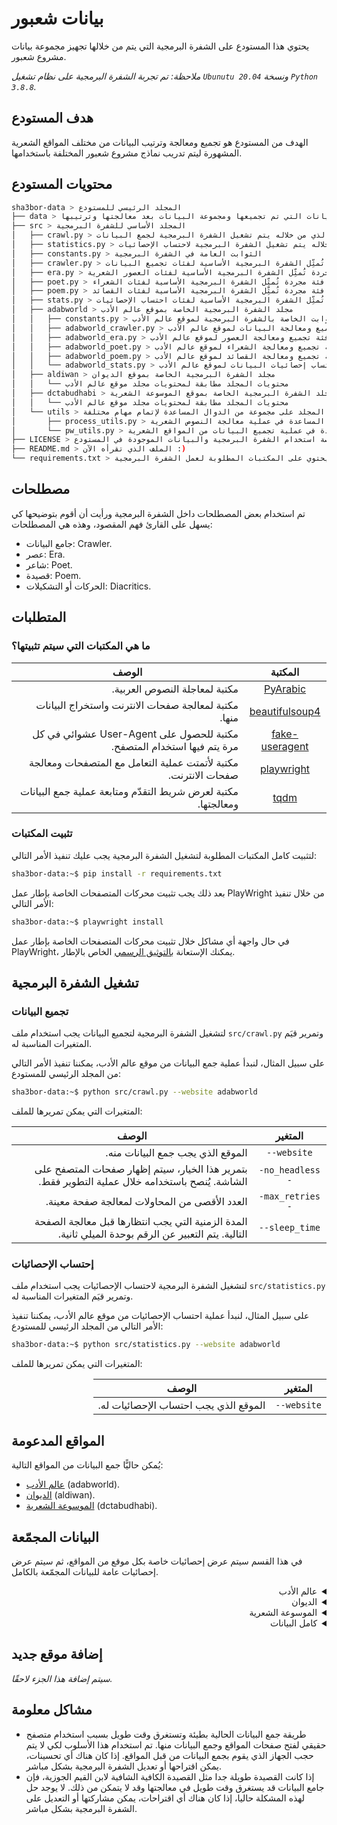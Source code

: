 # بيانات شعبور

يحتوي هذا المستودع على الشفرة البرمجية التي يتم من خلالها تجهيز مجموعة بيانات مشروع شعبور.

*ملاحظة: تم تجربة الشفرة البرمجية على نظام تشغيل `Ubunutu 20.04` ونسخة `Python 3.8.8`.*

## هدف المستودع

الهدف من المستودع هو تجميع ومعالجة وترتيب البيانات من مختلف المواقع الشعرية المشهورة ليتم تدريب نماذج مشروع شعبور المختلفة باستخدامها.

## محتويات المستودع

```bash
sha3bor-data > المجلد الرئيسي للمستودع
├── data > يحتوي هذا المجلد على البيانات التي تم تجميعها ومجموعة البيانات بعد معالجتها وترتيبها
├── src > المجلد الأساسي للشفرة البرمجية
│   ├── crawl.py > الملف الذي من خلاله يتم تشغيل الشفرة البرمجية لجمع البيانات
│   ├── statistics.py > الملف الذي من خلاله يتم تشغيل الشفرة البرمجية لاحتساب الإحصائيات
│   ├── constants.py > الثوابت العامة في الشفرة البرمجية
│   ├── crawler.py > فئة مجردة تُمثِّل الشفرة البرمجية الأساسية لفئات تجميع البيانات
│   ├── era.py > فئة مجردة تُمثِّل الشفرة البرمجية الأساسية لفئات العصور الشعرية
│   ├── poet.py > فئة مجردة تُمثِّل الشفرة البرمجية الأساسية لفئات الشعراء
│   ├── poem.py > فئة مجردة تُمثِّل الشفرة البرمجية الأساسية لفئات القصائد
│   ├── stats.py > فئة مجردة تُمثِّل الشفرة البرمجية الأساسية لفئات احتساب الإحصائيات
│   ├── adabworld > مجلد الشفرة البرمجية الخاصة بموقع عالم الأدب
│   │   ├── constants.py > الثوابت الخاصة بالشفرة البرمجية لموقع عالم الأدب
│   │   ├── adabworld_crawler.py > فئة تجميع ومعالجة البيانات لموقع عالم الأدب
│   │   ├── adabworld_era.py > فئة تجميع ومعالجة العصور لموقع عالم الأدب
│   │   ├── adabworld_poet.py > فئة تجميع ومعالجة الشعراء لموقع عالم الأدب
│   │   ├── adabworld_poem.py > فئة تجميع ومعالجة القصائد لموقع عالم الأدب
│   │   └── adabworld_stats.py > فئة احتساب إحصائيات البيانات لموقع عالم الأدب
│   ├── aldiwan > مجلد الشفرة البرمجية الخاصة بموقع الديوان
│   │   └── محتويات المجلد مطابقة لمحتويات مجلد موقع عالم الأدب
│   ├── dctabudhabi > مجلد الشفرة البرمجية الخاصة بموقع الموسوعة الشعرية
│   │   └── محتويات المجلد مطابقة لمحتويات مجلد موقع عالم الأدب
│   └── utils > يحتوي هذا المجلد على مجموعة من الدوال المساعدة لإتمام مهام مختلفة
│       ├── process_utils.py > مجموعة الدوال المساعدة في عملية معالجة النصوص الشعرية
│       └── pw_utils.py > مجموعة الدوال المساعدة في عملية تجميع البيانات من المواقع الشعرية
├── LICENSE > رخصة استخدام الشفرة البرمجية والبيانات الموجودة في المستودع
├── README.md > الملف الذي تقرأه الآن :)
└── requirements.txt > ملف يحتوي على المكتبات المطلوبة لعمل الشفرة البرمجية
```

## مصطلحات

تم استخدام بعض المصطلحات داخل الشفرة البرمجية ورأيت أن أقوم بتوضيحها كي يسهل على القارئ فهم المقصود، وهذه هي المصطلحات:

- جامع البيانات: Crawler.
- عصر: Era.
- شاعر: Poet.
- قصيدة: Poem.
- الحركات أو التشكيلات: Diacritics.

## المتطلبات

### ما هي المكتبات التي سيتم تثبيتها؟

<div dir="rtl">

| المكتبة | الوصف |
| :---: | --- |
| [PyArabic](https://pypi.org/project/PyArabic) | مكتبة لمعاجلة النصوص العربية. |
| [beautifulsoup4](https://pypi.org/project/beautifulsoup4) | مكتبة لمعالجة صفحات الانترنت واستخراج البيانات منها. |
| [fake-useragent](https://pypi.org/project/fake-useragent) | مكتبة للحصول على User-Agent عشوائي في كل مرة يتم فيها استخدام المتصفح. |
| [playwright](https://pypi.org/project/playwright) | مكتبة لأتمتت عملية التعامل مع المتصفحات ومعالجة صفحات الانترنت. |
| [tqdm](https://pypi.org/project/tqdm) | مكتبة لعرض شريط التقدّم ومتابعة عملية جمع البيانات ومعالجتها. |

</div>

### تثبيت المكتبات

لتثبيت كامل المكتبات المطلوبة لتشغيل الشفرة البرمجية يجب عليك تنفيذ الأمر التالي:

```bash
sha3bor-data:~$ pip install -r requirements.txt
```

بعد ذلك يجب تثبيت محركات المتصفحات الخاصة بإطار عمل PlayWright من خلال تنفيذ الأمر التالي:

```bash
sha3bor-data:~$ playwright install
```

في حال واجهة أي مشاكل خلال تثبيت محركات المتصفحات الخاصة بإطار عمل PlayWright، يمكنك الإستعانة [بالتوثيق الرسمي](https://playwright.dev/python/docs/intro#installation) الخاص بالإطار.

## تشغيل الشفرة البرمجية

### تجميع البيانات

لتشغيل الشفرة البرمجية لتجميع البيانات يجب استخدام ملف `src/crawl.py` وتمرير قيَم المتغيرات المناسبة له.

على سبيل المثال، لنبدأ عملية جمع البيانات من موقع عالم الأدب، يمكننا تنفيذ الأمر التالي من المجلد الرئيسي للمستودع:

```bash
sha3bor-data:~$ python src/crawl.py --website adabworld
```

المتغيرات التي يمكن تمريرها للملف:

<div dir="rtl">

| المتغير | الوصف |
| :---: | --- |
| `website--` | الموقع الذي يجب جمع البيانات منه. |
| `no_headless--` | بتمرير هذا الخيار، سيتم إظهار صفحات المتصفح على الشاشة. يُنصح باستخدامه خلال عملية التطوير فقط. |
| `max_retries--` | العدد الأقصى من المحاولات لمعالجة صفحة معينة. |
| `sleep_time--` | المدة الزمنية التي يجب انتظارها قبل معالجة الصفحة التالية. يتم التعبير عن الرقم بوحدة الميلي ثانية. |

</div>

### إحتساب الإحصائيات

لتشغيل الشفرة البرمجية لاحتساب الإحصائيات يجب استخدام ملف `src/statistics.py` وتمرير قيَم المتغيرات المناسبة له.

على سبيل المثال، لنبدأ عملية احتساب الإحصائيات من موقع عالم الأدب، يمكننا تنفيذ الأمر التالي من المجلد الرئيسي للمستودع:

```bash
sha3bor-data:~$ python src/statistics.py --website adabworld
```

المتغيرات التي يمكن تمريرها للملف:

<div dir="rtl">

| المتغير | الوصف |
| :---: | --- |
| `website--` | الموقع الذي يجب احتساب الإحصائيات له. |

</div>

## المواقع المدعومة

يُمكن حاليًّا جمع البيانات من المواقع التالية:

- [عالم الأدب](https://adabworld.com) (adabworld).
- [الديوان](https://www.aldiwan.net) (aldiwan).
- [الموسوعة الشعرية](https://poetry.dctabudhabi.ae) (dctabudhabi).

## البيانات المجمّعة

في هذا القسم سيتم عرض إحصائيات خاصة بكل موقع من المواقع، ثم سيتم عرض إحصائيات عامة للبيانات المجمّعة بالكامل.

<details dir="rtl">
    <summary>عالم الأدب</summary>

#### إحصائيات تجميع البيانات

- الصفحات التي لم يتم معالجتها: 139
- الشعراء الذين لم يتم معالجتهم: 0
- العصور التي لم يتم معالجتها: 0
- الأخطاء المكتشفة في التشكيل: 26

#### إحصائيات البيانات

- عدد الأشطر: 576,082
- عدد الأبيات: 288,041
- عدد القصائد: 25,830
- عدد الشعراء: 98
- عدد العصور: 9
- عدد البحور: 43
- عدد الأبيات غير محددة البحر: 13,069
- عدد القصائد غير محددة البحر: 797
- عدد الأبيات المشطورة: 961
- عدد القصائد المشطورة: 331
- نسبة الحروف المشكلة: 37.35%
- عدد الأبيات المشكلة بنسبة أكثر من 24%: 207,569
- عدد الأبيات المشكلة بنسبة أكثر من 49%: 103,063
- عدد الأبيات المشكلة بنسبة أكثر من 74%: 2,813
</details>

<details dir="rtl">
    <summary>الديوان</summary>

#### إحصائيات تجميع البيانات

- الصفحات التي لم يتم معالجتها: 0
- الشعراء الذين لم يتم معالجتهم وتم مراسلة الموقع بشأنهم: 3
    - عامر الأنبوطي
    - الشرواني
    - الدمناتي
- العصور التي لم يتم معالجتها: 0
- الأخطاء المكتشفة في التشكيل: 307

#### إحصائيات البيانات

- عدد الأشطر: 2,807,176
- عدد الأبيات: 1,403,588
- عدد القصائد: 100,408
- عدد الشعراء: 980
- عدد العصور: 30
- عدد البحور: 65
- عدد الأبيات غير محددة البحر: 247,388
- عدد القصائد غير محددة البحر: 8,010
- عدد الأبيات المشطورة: 215,393
- عدد القصائد المشطورة: 6,438
- عدد الأنواع: 4
- عدد الأبيات غير محددة النوع: 24,258
- عدد القصائد غير محددة النوع: 1,351
- عدد المواضيع: 26
- عدد الأبيات غير محددة الموضوع: 24,714
- عدد القصائد غير محددة الموضوع: 1,379
- عدد القوافي: 38
- عدد الأبيات غير محددة القافية: 185,983
- عدد القصائد غير محددة القافية: 4,967
- نسبة الحروف المشكلة: 28.06%
- عدد الأبيات المشكلة بنسبة أكثر من 24%: 698,787
- عدد الأبيات المشكلة بنسبة أكثر من 49%: 288,955
- عدد الأبيات المشكلة بنسبة أكثر من 74%: 21,905
</details>

<details dir="rtl">
    <summary>الموسوعة الشعرية</summary>

*سيتم إضافة إحصائيات هذا الجزء لاحقًا.*

#### إحصائيات تجميع البيانات

#### إحصائيات البيانات

</details>

<details dir="rtl">
    <summary>كامل البيانات</summary>

الإحصائيات في هذا القسم تعبّر عن البيانات بعد تجميعها من المواقع بالكامل ودمج المشترك فيها ومعالجتها بالصورة النهائية.

*سيتم إضافة إحصائيات هذا الجزء لاحقًا.*

#### إحصائيات تجميع البيانات

#### إحصائيات البيانات

</details>

## إضافة موقع جديد

*سيتم إضافة هذا الجزء لاحقًا.*

## مشاكل معلومة

- طريقة جمع البيانات الحالية بطيئة وتستغرق وقت طويل بسبب استخدام متصفح حقيقي لفتح صفحات المواقع وجمع البيانات منها. تم استخدام هذا الأسلوب لكي لا يتم حجب الجهاز الذي يقوم بجمع البيانات من قبل المواقع. إذا كان هناك أي تحسينات، يمكن اقتراحها أو تعديل الشفرة البرمجية بشكل مباشر.
- إذا كانت القصيدة طويلة جدا مثل القصيدة الكافية الشافية لابن القيم الجوزية، فإن جامع البيانات قد يستغرق وقت طويل في معالجتها وقد لا يتمكن من ذلك. لا يوجد حل لهذه المشكلة حاليا، إذا كان هناك أي اقتراحات، يمكن مشاركتها أو التعديل على الشفرة البرمجية بشكل مباشر.
